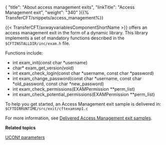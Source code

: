 {
    "title": "About access management exits",
    "linkTitle": "Access Management exit",
    "weight": "340"
}{{% TransferCFT/snippets/access_management%}}

{{< TransferCFT/axwayvariablesComponentShortName  >}} offers an access management exit in the form of a dynamic library. This library implements a set of mandatory functions described in the `$CFTINSTALLDIR/inc/exam.h` file.

Functions include:

- int exam_init(const char \*username)
- char\* exam_get_version(void)
- int exam_check_login(const char \*username, const char \*password)
- int exam_change_password(const char \*username, const char \*old_password, const char \*new_password)
- int exam_check_permissions(EXAMPermission \*\*perm_list)
- int exam_check_potential_permissions(EXAMPermission \*\*perm_list)

To help you get started, an Access Management exit sample is delivered in: `$CFTDIRRUNTIME/src/exit/cftexamsmp1.c`

For more information, see [Delivered Access Management exit samples](../../../internal_a_m_start_here/am_exits/am_samples).

****Related topics****

[UCONf parameters](../../../admin_intro/uconf/uconf_parameters)
